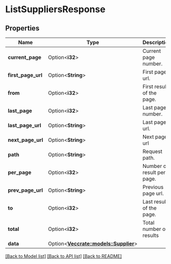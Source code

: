 # ListSuppliersResponse

## Properties

Name | Type | Description | Notes
------------ | ------------- | ------------- | -------------
**current_page** | Option<**i32**> | Current page number. | [optional]
**first_page_url** | Option<**String**> | First page url. | [optional]
**from** | Option<**i32**> | First result of the page. | [optional]
**last_page** | Option<**i32**> | Last page number. | [optional]
**last_page_url** | Option<**String**> | Last page url. | [optional]
**next_page_url** | Option<**String**> | Next page url | [optional]
**path** | Option<**String**> | Request path. | [optional]
**per_page** | Option<**i32**> | Number of result per page. | [optional]
**prev_page_url** | Option<**String**> | Previous page url. | [optional]
**to** | Option<**i32**> | Last result of the page. | [optional]
**total** | Option<**i32**> | Total number of results | [optional]
**data** | Option<[**Vec<crate::models::Supplier>**](Supplier.md)> |  | [optional]

[[Back to Model list]](../README.md#documentation-for-models) [[Back to API list]](../README.md#documentation-for-api-endpoints) [[Back to README]](../README.md)


